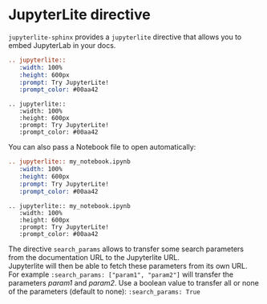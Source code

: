 # JupyterLite directive

`jupyterlite-sphinx` provides a `jupyterlite` directive that allows you to embed JupyterLab in your docs.

```rst
.. jupyterlite::
   :width: 100%
   :height: 600px
   :prompt: Try JupyterLite!
   :prompt_color: #00aa42
```

```{eval-rst}
.. jupyterlite::
   :width: 100%
   :height: 600px
   :prompt: Try JupyterLite!
   :prompt_color: #00aa42
```

You can also pass a Notebook file to open automatically:

```rst
.. jupyterlite:: my_notebook.ipynb
   :width: 100%
   :height: 600px
   :prompt: Try JupyterLite!
   :prompt_color: #00aa42
```

```{eval-rst}
.. jupyterlite:: my_notebook.ipynb
   :width: 100%
   :height: 600px
   :prompt: Try JupyterLite!
   :prompt_color: #00aa42
```

The directive `search_params` allows to transfer some search parameters from the documentation URL to the Jupyterlite URL.\
Jupyterlite will then be able to fetch these parameters from its own URL.\
For example `:search_params: ["param1", "param2"]` will transfer the parameters *param1* and *param2*.
Use a boolean value to transfer all or none of the parameters (default to none): `:search_params: True`
